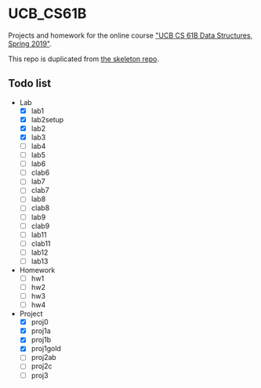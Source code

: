# UCB_CS61B

Projects and homework for the online course ["UCB CS 61B Data Structures, Spring 2019"](https://sp19.datastructur.es/).

This repo is duplicated from [the skeleton repo](https://github.com/Berkeley-CS61B/skeleton-sp19).

## Todo list

- Lab
  - [x] lab1
  - [x] lab2setup
  - [x] lab2
  - [x] lab3
  - [ ] lab4
  - [ ] lab5
  - [ ] lab6
  - [ ] clab6
  - [ ] lab7
  - [ ] clab7
  - [ ] lab8
  - [ ] clab8
  - [ ] lab9
  - [ ] clab9
  - [ ] lab11
  - [ ] clab11
  - [ ] lab12
  - [ ] lab13
- Homework
  - [ ] hw1
  - [ ] hw2
  - [ ] hw3
  - [ ] hw4
- Project
  - [x] proj0
  - [x] proj1a
  - [x] proj1b
  - [x] proj1gold
  - [ ] proj2ab
  - [ ] proj2c
  - [ ] proj3
